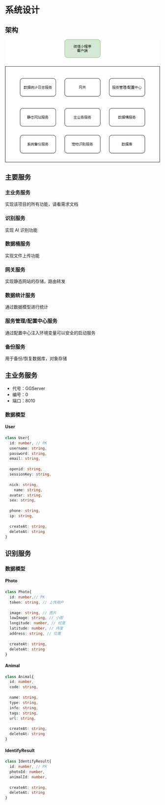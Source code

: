 # 系统设计

## 架构

![](系统设计.assets/架构设计.png)

## 主要服务

### 主业务服务

实现该项目的所有功能，请看需求文档

### 识别服务

实现 AI 识别功能

### 数据桶服务

实现文件上传功能

### 网关服务

实现静态网站的存储，路由转发

### 数据统计服务

通过数据模型进行统计

### 服务管理/配置中心服务

通过配置中心注入环境变量可以安全的启动服务

### 备份服务

用于备份/恢复数据库，对象存储

## 主业务服务

- 代号：GGServer
- 编号：0
- 端口：8010

### 数据模型

#### User

```ts
class User{
  id: number, // PK
  username: string,
  password: string,
  email: string,

  openid: string,
  sessionKey: string,

  nick: string,
 	name: string,
  avatar: string,
  sex: string,

  phone: string,
  ip: string,

  createAt: string,
  deleteAt: string
}
```

## 识别服务

### 数据模型

#### Photo

```ts
class Photo{
  id: number,// PK
  token: string, // 上传用户

  image: string, // 图片
  lowImage: string, // 小图
  longitude: number, // 经度
  latitude: number, // 纬度
  address: string, // 位置

  createAt: string,
  deleteAt: string
}
```

#### Animal

```ts
class Animal{
  id: number,
  code: string,

  name: string,
  type: string,
  info: string,
  tags: string,
  url: string,

  createAt: string,
  deleteAt: string
}
```

#### IdentifyResult

```ts
class IdentifyResult{
  id: number, // PK
  photoId: number,
  animalId: number,

  createAt: string,
  deleteAt: string
}
```
